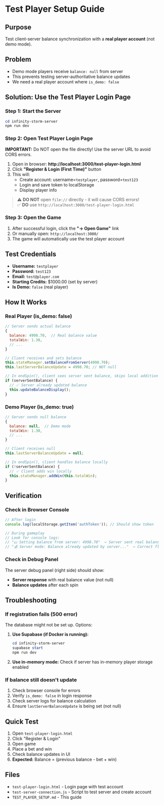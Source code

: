 # Test Player Setup Guide

## Purpose
Test client-server balance synchronization with a **real player account** (not demo mode).

## Problem
- Demo mode players receive `balance: null` from server
- This prevents testing server-authoritative balance updates
- We need a real player account where `is_demo: false`

## Solution: Use the Test Player Login Page

### Step 1: Start the Server
```powershell
cd infinity-storm-server
npm run dev
```

### Step 2: Open Test Player Login Page
**IMPORTANT:** Do NOT open the file directly! Use the server URL to avoid CORS errors.

1. Open in browser: **http://localhost:3000/test-player-login.html**
2. Click **"Register & Login (First Time)"** button
3. This will:
   - Create account: username=`testplayer`, password=`test123`
   - Login and save token to localStorage
   - Display player info

> ⚠️ **DO NOT** open `file://` directly - it will cause CORS errors!  
> ✅ **DO** use `http://localhost:3000/test-player-login.html`

### Step 3: Open the Game
1. After successful login, click the **"→ Open Game"** link
2. Or manually open: `http://localhost:3000/`
3. The game will automatically use the test player account

## Test Credentials
- **Username:** `testplayer`
- **Password:** `test123`
- **Email:** `test@player.com`
- **Starting Credits:** $1000.00 (set by server)
- **Is Demo:** `false` (real player)

## How It Works

### Real Player (is_demo: false)
```javascript
// Server sends actual balance
{
  balance: 4998.70,  // Real balance value
  totalWin: 1.30,
  // ...
}

// Client receives and sets balance
this.stateManager.setBalanceFromServer(4998.70);
this.lastServerBalanceUpdate = 4998.70; // NOT null

// In endSpin(), client sees server sent balance, skips local addition
if (serverSentBalance) {
  // ✅ Server already updated balance
  this.updateBalanceDisplay();
}
```

### Demo Player (is_demo: true)
```javascript
// Server sends null balance
{
  balance: null,  // Demo mode
  totalWin: 1.30,
  // ...
}

// Client receives null
this.lastServerBalanceUpdate = null;

// In endSpin(), client handles balance locally
if (!serverSentBalance) {
  // ✅ Client adds win locally
  this.stateManager.addWin(this.totalWin);
}
```

## Verification

### Check in Browser Console
```javascript
// After login
console.log(localStorage.getItem('authToken')); // Should show token

// During gameplay
// Look for console logs:
// "💵 Setting balance from server: 4998.70"  ← Server sent real balance
// "💰 Server mode: Balance already updated by server..."  ← Correct flow
```

### Check in Debug Panel
The server debug panel (right side) should show:
- **Server response** with real balance value (not null)
- **Balance updates** after each spin

## Troubleshooting

### If registration fails (500 error)
The database might not be set up. Options:
1. **Use Supabase (if Docker is running):**
   ```powershell
   cd infinity-storm-server
   supabase start
   npm run dev
   ```

2. **Use in-memory mode:**
   Check if server has in-memory player storage enabled

### If balance still doesn't update
1. Check browser console for errors
2. Verify `is_demo: false` in login response
3. Check server logs for balance calculation
4. Ensure `lastServerBalanceUpdate` is being set (not null)

## Quick Test

1. Open `test-player-login.html`
2. Click "Register & Login"
3. Open game
4. Place a bet and win
5. Check balance updates in UI
6. **Expected:** Balance = (previous balance - bet + win)

## Files
- `test-player-login.html` - Login page with test account
- `test-server-connection.js` - Script to test server and create account
- `TEST_PLAYER_SETUP.md` - This guide

